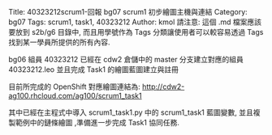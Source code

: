 Title: 40323212scrum1-回報 bg07 scrum1 初步繪圖主機與連結
Category: bg07
Tags: scrum1, task1, 40323212
Author: kmol
請注意: 這個 .md 檔案應該要放到 s2b/g6 目錄中, 而且用學號作為 Tags 分類讓使用者可以較容易透過 Tags 找到某一學員所提供的所有內容.

bg06 組員 40323212 已經在 cdw2 倉儲中的 master 分支建立對應的組員 40323212.leo 並且完成 Task1 的繪圖藍圖建立與註冊

<!-- PELICAN_END_SUMMARY -->

目前所完成的 OpenShift 對應繪圖連結為: <a href="http://cdw2-ag100.rhcloud.com/ag100/scrum1_task1">http://cdw2-ag100.rhcloud.com/ag100/scrum1_task1</a>

其中已經在主程式中導入 scrum1_task1.py 中的 scrum1_task1 藍圖變數, 並且複製範例中的鏈條繪圖 ,準備進一步完成 Task1 協同任務.
